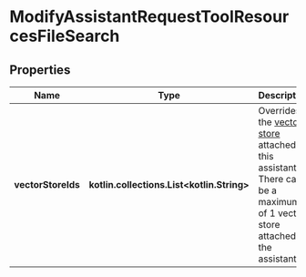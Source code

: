 
# ModifyAssistantRequestToolResourcesFileSearch

## Properties
| Name | Type | Description | Notes |
| ------------ | ------------- | ------------- | ------------- |
| **vectorStoreIds** | **kotlin.collections.List&lt;kotlin.String&gt;** | Overrides the [vector store](/docs/api-reference/vector-stores/object) attached to this assistant. There can be a maximum of 1 vector store attached to the assistant.  |  [optional] |



